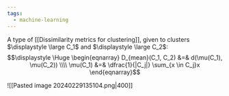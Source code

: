 ```yaml
---
tags:
  - machine-learning
---
```

A type of [[Dissimilarity metrics for clustering]], given to clusters $\displaystyle \large C_1$ and $\displaystyle \large C_2$:
$$\displaystyle \Huge \begin{eqnarray} 
D_{mean}(C_1, C_2) &=& d(\mu(C_1), \mu(C_2))
\\\\
\mu(C_1) &=& \dfrac{1}{|C_j|} \sum_{x \in C_j}x
\end{eqnarray}$$

![[Pasted image 20240229135104.png|400]]